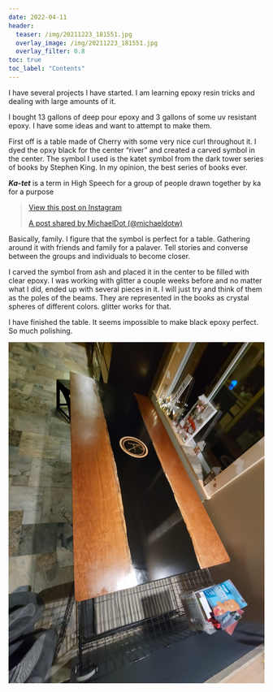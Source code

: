 ```yaml
---
date: 2022-04-11
header:
  teaser: /img/20211223_181551.jpg
  overlay_image: /img/20211223_181551.jpg
  overlay_filter: 0.8
toc: true
toc_label: "Contents"
--- 
```

I have several projects I have started. I am learning epoxy resin tricks and
dealing with large amounts of it.

I bought 13 gallons of deep pour epoxy and 3 gallons of some uv resistant
epoxy. I have some ideas and want to attempt to make them.

First off is a table made of Cherry with some very nice curl throughout it. I
dyed the opxy black for the center “river” and created a carved symbol in the
center. The symbol I used is the katet symbol from the dark tower series of
books by Stephen King. In my opinion, the best series of books ever.

**_Ka-tet_** is a term in High Speech for a group of people drawn together by
ka for a purpose

> [ View this post on Instagram
> ](https://www.instagram.com/p/CHqSw8mJCGB/?utm_source=ig_embed&utm_campaign=loading)
>
> [A post shared by MichaelDot
> (@michaeldotw)](https://www.instagram.com/p/CHqSw8mJCGB/?utm_source=ig_embed&utm_campaign=loading)

Basically, family. I figure that the symbol is perfect for a table. Gathering
around it with friends and family for a palaver. Tell stories and converse
between the groups and individuals to become closer.

I carved the symbol from ash and placed it in the center to be filled with
clear epoxy. I was working with glitter a couple weeks before and no matter
what I did, ended up with several pieces in it. I will just try and think of
them as the poles of the beams. They are represented in the books as crystal
spheres of different colors. glitter works for that.

I have finished the table. It seems impossible to make black epoxy perfect. So
much polishing.

![](/img/20211223_181551.jpg)


